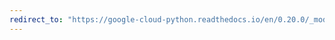 ```yaml
---
redirect_to: "https://google-cloud-python.readthedocs.io/en/0.20.0/_modules/google/cloud/datastore/batch.html"
---
```

